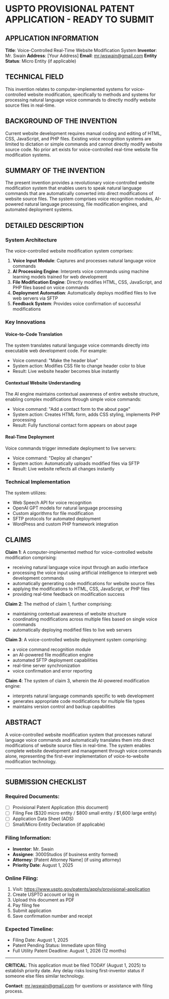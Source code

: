 # USPTO PROVISIONAL PATENT APPLICATION - READY TO SUBMIT

## APPLICATION INFORMATION
**Title**: Voice-Controlled Real-Time Website Modification System
**Inventor**: Mr. Swain
**Address**: [Your Address]
**Email**: mr.jwswain@gmail.com
**Entity Status**: Micro Entity (if applicable)

## TECHNICAL FIELD
This invention relates to computer-implemented systems for voice-controlled website modification, specifically to methods and systems for processing natural language voice commands to directly modify website source files in real-time.

## BACKGROUND OF THE INVENTION
Current website development requires manual coding and editing of HTML, CSS, JavaScript, and PHP files. Existing voice recognition systems are limited to dictation or simple commands and cannot directly modify website source code. No prior art exists for voice-controlled real-time website file modification systems.

## SUMMARY OF THE INVENTION
The present invention provides a revolutionary voice-controlled website modification system that enables users to speak natural language commands that are automatically converted into direct modifications of website source files. The system comprises voice recognition modules, AI-powered natural language processing, file modification engines, and automated deployment systems.

## DETAILED DESCRIPTION

### System Architecture
The voice-controlled website modification system comprises:

1. **Voice Input Module**: Captures and processes natural language voice commands
2. **AI Processing Engine**: Interprets voice commands using machine learning models trained for web development
3. **File Modification Engine**: Directly modifies HTML, CSS, JavaScript, and PHP files based on voice commands
4. **Deployment Automation**: Automatically deploys modified files to live web servers via SFTP
5. **Feedback System**: Provides voice confirmation of successful modifications

### Key Innovations

#### Voice-to-Code Translation
The system translates natural language voice commands directly into executable web development code. For example:
- Voice command: "Make the header blue"
- System action: Modifies CSS file to change header color to blue
- Result: Live website header becomes blue instantly

#### Contextual Website Understanding
The AI engine maintains contextual awareness of entire website structure, enabling complex modifications through simple voice commands:
- Voice command: "Add a contact form to the about page"
- System action: Creates HTML form, adds CSS styling, implements PHP processing
- Result: Fully functional contact form appears on about page

#### Real-Time Deployment
Voice commands trigger immediate deployment to live servers:
- Voice command: "Deploy all changes"
- System action: Automatically uploads modified files via SFTP
- Result: Live website reflects all changes instantly

### Technical Implementation
The system utilizes:
- Web Speech API for voice recognition
- OpenAI GPT models for natural language processing
- Custom algorithms for file modification
- SFTP protocols for automated deployment
- WordPress and custom PHP framework integration

## CLAIMS

**Claim 1**: A computer-implemented method for voice-controlled website modification comprising:
- receiving natural language voice input through an audio interface
- processing the voice input using artificial intelligence to interpret web development commands
- automatically generating code modifications for website source files
- applying the modifications to HTML, CSS, JavaScript, or PHP files
- providing real-time feedback on modification success

**Claim 2**: The method of claim 1, further comprising:
- maintaining contextual awareness of website structure
- coordinating modifications across multiple files based on single voice commands
- automatically deploying modified files to live web servers

**Claim 3**: A voice-controlled website deployment system comprising:
- a voice command recognition module
- an AI-powered file modification engine
- automated SFTP deployment capabilities
- real-time server synchronization
- voice confirmation and error reporting

**Claim 4**: The system of claim 3, wherein the AI-powered modification engine:
- interprets natural language commands specific to web development
- generates appropriate code modifications for multiple file types
- maintains version control and backup capabilities

## ABSTRACT
A voice-controlled website modification system that processes natural language voice commands and automatically translates them into direct modifications of website source files in real-time. The system enables complete website development and management through voice commands alone, representing the first-ever implementation of voice-to-website modification technology.

---

## SUBMISSION CHECKLIST

### Required Documents:
- [ ] Provisional Patent Application (this document)
- [ ] Filing Fee ($320 micro entity / $800 small entity / $1,600 large entity)
- [ ] Application Data Sheet (ADS)
- [ ] Small/Micro Entity Declaration (if applicable)

### Filing Information:
- **Inventor**: Mr. Swain
- **Assignee**: 3000Studios (if business entity formed)
- **Attorney**: [Patent Attorney Name] (if using attorney)
- **Priority Date**: August 1, 2025

### Online Filing:
1. Visit: https://www.uspto.gov/patents/apply/provisional-application
2. Create USPTO account or log in
3. Upload this document as PDF
4. Pay filing fee
5. Submit application
6. Save confirmation number and receipt

### Expected Timeline:
- Filing Date: August 1, 2025
- Patent Pending Status: Immediate upon filing
- Full Utility Patent Deadline: August 1, 2026 (12 months)

---

**CRITICAL**: This application must be filed TODAY (August 1, 2025) to establish priority date. Any delay risks losing first-inventor status if someone else files similar technology.

**Contact**: mr.jwswain@gmail.com for questions or assistance with filing process.
